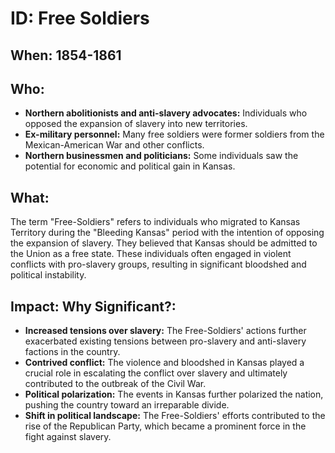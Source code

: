 # ID: Free Soldiers

## When: 1854-1861

## Who: 
* **Northern abolitionists and anti-slavery advocates:** Individuals who opposed the expansion of slavery into new territories.
* **Ex-military personnel:** Many free soldiers were former soldiers from the Mexican-American War and other conflicts.
* **Northern businessmen and politicians:** Some individuals saw the potential for economic and political gain in Kansas.

## What:
The term "Free-Soldiers" refers to individuals who migrated to Kansas Territory during the "Bleeding Kansas" period with the intention of opposing the expansion of slavery. They believed that Kansas should be admitted to the Union as a free state. These individuals often engaged in violent conflicts with pro-slavery groups, resulting in significant bloodshed and political instability.

## Impact: Why Significant?:
* **Increased tensions over slavery:** The Free-Soldiers' actions further exacerbated existing tensions between pro-slavery and anti-slavery factions in the country.
* **Contrived conflict:** The violence and bloodshed in Kansas played a crucial role in escalating the conflict over slavery and ultimately contributed to the outbreak of the Civil War.
* **Political polarization:** The events in Kansas further polarized the nation, pushing the country toward an irreparable divide. 
* **Shift in political landscape:** The Free-Soldiers' efforts contributed to the rise of the Republican Party, which became a prominent force in the fight against slavery.
